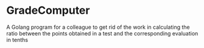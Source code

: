 # GradeComputer
A Golang program for a colleague to get rid of the work in calculating the ratio between the points obtained in a test and the corresponding evaluation in tenths

